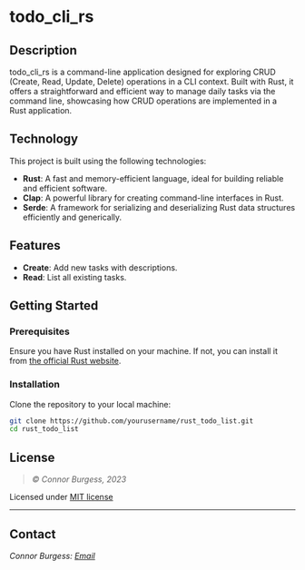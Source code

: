 # todo_cli_rs

## Description
todo_cli_rs is a command-line application designed for exploring CRUD (Create, Read, Update, Delete) operations in a CLI context. Built with Rust, it offers a straightforward and efficient way to manage daily tasks via the command line, showcasing how CRUD operations are implemented in a Rust application.

## Technology
This project is built using the following technologies:
- **Rust**: A fast and memory-efficient language, ideal for building reliable and efficient software.
- **Clap**: A powerful library for creating command-line interfaces in Rust.
- **Serde**: A framework for serializing and deserializing Rust data structures efficiently and generically.

## Features
- **Create**: Add new tasks with descriptions.
- **Read**: List all existing tasks.

## Getting Started

### Prerequisites
Ensure you have Rust installed on your machine. If not, you can install it from [the official Rust website](https://www.rust-lang.org/).

### Installation
Clone the repository to your local machine:

```bash
git clone https://github.com/yourusername/rust_todo_list.git
cd rust_todo_list
```

## License
> *&copy; Connor Burgess, 2023*

Licensed under [MIT license](https://mit-license.org/)

* * *

## Contact
_Connor Burgess: [Email](connorburgesscodes@gmail.com)_